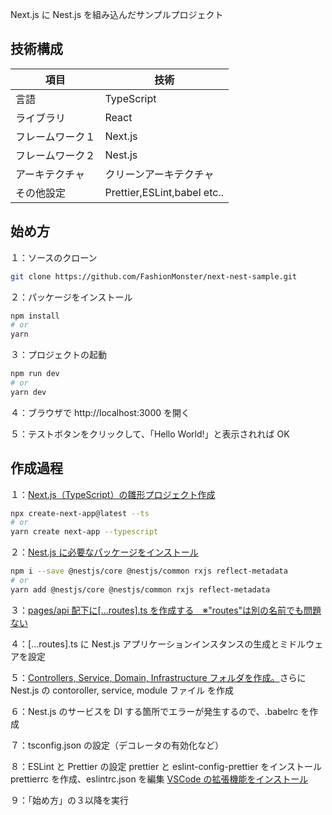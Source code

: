 Next.js に Nest.js を組み込んだサンプルプロジェクト

## 技術構成

| 項目              | 技術                              |
| ----------------- | --------------------------------- |
| 言語              | TypeScript                        |
| ライブラリ        | React                             |
| フレームワーク１  | Next.js                           |
| フレームワーク２  | Nest.js                           |
| アーキテクチャ    | クリーンアーキテクチャ            |
| その他設定        | Prettier,ESLint,babel etc..       |


## 始め方

１：ソースのクローン

```bash
git clone https://github.com/FashionMonster/next-nest-sample.git
```

２：パッケージをインストール

```bash
npm install
# or
yarn
```

３：プロジェクトの起動

```bash
npm run dev
# or
yarn dev
```

４：ブラウザで http://localhost:3000 を開く

５：テストボタンをクリックして、「Hello World!」と表示されれば OK

## 作成過程

１：[Next.js（TypeScript）の雛形プロジェクト作成](https://nextjs.org/docs/basic-features/typescript)

```bash
npx create-next-app@latest --ts
# or
yarn create next-app --typescript
```

２：[Nest.js に必要なパッケージをインストール](https://docs.nestjs.com/)

```bash
npm i --save @nestjs/core @nestjs/common rxjs reflect-metadata
# or
yarn add @nestjs/core @nestjs/common rxjs reflect-metadata
```

３：[pages/api 配下に\[...routes\].ts を作成する　※"routes"は別の名前でも問題ない](https://nextjs.org/docs/api-routes/dynamic-api-routes#catch-all-api-routes)

４：\[...routes\].ts に Nest.js アプリケーションインスタンスの生成とミドルウェアを設定

５：[Controllers, Service, Domain, Infrastructure フォルダを作成。](https://kkoudev.netlify.app/2020/05/nextjs-architecture-design/)さらに Nest.js の contoroller, service, module ファイル を作成

６：Nest.js のサービスを DI する箇所でエラーが発生するので、.babelrc を作成

７：tsconfig.json の設定（デコレータの有効化など）

８：ESLint と Prettier の設定
prettier と eslint-config-prettier をインストール
prettierrc を作成、eslintrc.json を編集
[VSCode の拡張機能をインストール](https://qiita.com/genbu-jp/items/a48bcb9df209b71c2de3)

９：「始め方」の３以降を実行
